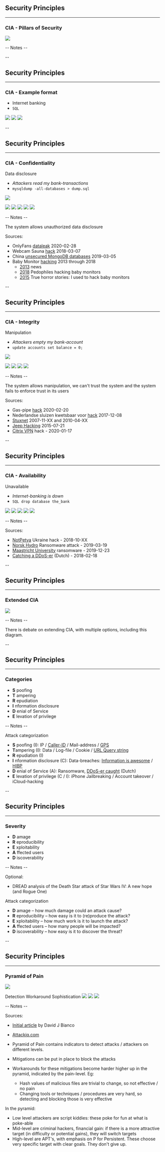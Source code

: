 ## Security Principles
<hr />

### CIA - Pillars of Security

![](pics/cia/cia.png)<!-- .element style="box-shadow:none; position: fixed; top: 160px; right: 200px; width: 575px;"  -->

-- Notes --


--

## Security Principles
<hr />

### CIA - Example format
* Internet banking
* ```SQL```

![](pics/cia/example.jpeg)<!-- .element style="position: fixed; top: 160px; right: 140px; width: 275px; " -->
![](pics/cia/example.png)<!-- .element style="position: fixed; bottom: 100px; right: 20px; width: 225px;" -->
![](pics/cia/example.svg)<!-- .element style="position: fixed; top: 350px; right: 280px; width: 250px;" -->

--

## Security Principles
<hr />

### CIA - Confidentiality
Data disclosure
* *Attackers read my bank-transactions*<!-- .element: class="fragment" data-fragment-index="0" -->
* ```mysqldump -all-databases > dump.sql```<!-- .element: class="fragment" data-fragment-index="0" -->

![](pics/cia/confidential.jpeg)<!-- .element style="position: fixed; top: 160px; right: 40px; width: 275px; " class="fragment" data-fragment-index="0" -->

![](pics/cia/gevers_chinese_mongodb.png)<!-- .element style="position: fixed; bottom: 30px; right: 20px; width: 250px;" class="fragment" data-fragment-index="1" -->
![](./pics/webcam_1.png)<!-- .element style="position: fixed; top: 340px; left: 40px; width: 275px;" class="fragment" data-fragment-index="1" -->
![](pics/cia/OnlyFans.jpg)<!-- .element style="position: fixed; top: 350px; right: 320px; width: 300px;" class="fragment" data-fragment-index="1"  -->
![](pics/cia/beautiful_info_data_breaches.png)<!-- .element style="position: fixed; top: 480px; left: 90px; width: 225px;" class="fragment" data-fragment-index="1"  -->
![](pics/cia/baby_phone_2.png)<!-- .element style="position: fixed; bottom: 10px; right: 280px; width: 325px;" class="fragment" data-fragment-index="1" -->

-- Notes --

The system allows unauthorized data disclosure

Sources:
* OnlyFans [dataleak](https://thenextweb.com/media/2020/02/28/massive-cache-stolen-onlyfans-videos-have-been-dumped-online/) 2020-02-28
* Webcam Sauna [hack](https://publicnieuws.com/2018/03/beelden-naakte-oranje-handbalsters-op-pornosite/) 2018-03-07
* China [unsecured MongoDB databases](https://twitter.com/0xdude/status/1102985184134287360?lang=en) 2019-03-05
* Baby Monitor [hacking](https://www.google.com/search?q=baby+monitor+hacking&tbm=vid) 2013 through 2018
  * [2013](https://www.youtube.com/watch?v=MXIWfuakeW4) news
  * [2018](https://www.youtube.com/watch?v=IZJOHUfRo_o) Pedophiles hacking baby monitors
  * [2015](https://www.youtube.com/watch?v=QZQqvYdQ9u4) True horror stories: I used to hack baby monitors

--

## Security Principles
<hr />

### CIA - Integrity
Manipulation
* *Attackers empty my bank-account*<!-- .element: class="fragment" data-fragment-index="0" -->
* ```update accounts set balance = 0;```<!-- .element: class="fragment" data-fragment-index="0" -->

![](./pics/cia/2fa.jpg)<!-- .element style="position: fixed; top: 160px; right: 120px; width: 275px;" class="fragment" data-fragment-index="0" -->

![](pics/cia/sluizen.png)<!-- .element style="position: fixed; bottom: 170px; right: -30px; width: 375px;" class="fragment" data-fragment-index="1" -->
![](pics/cia/stuxnet.png)<!-- .element style="position: fixed; bottom: 40px; left: 260px; width: 375px;" class="fragment" data-fragment-index="1" -->
![](pics/cia/jeep_cherokee.png)<!-- .element style="position: fixed; bottom: 10px; left: -20px; width: 275px;" class="fragment" data-fragment-index="1" -->
![](pics/cia/citrix.png)<!-- .element style="position: fixed; bottom: 10px; right: 60px; width: 225px;" class="fragment" data-fragment-index="1" -->

-- Notes --

The system allows manipulation, we can't trust the system and the system fails to enforce trust in its users

Sources:
* Gas-pipe [hack](https://arstechnica.com/information-technology/2020/02/a-us-gas-pipeline-operator-was-infected-by-malware-your-questions-answered/) 2020-02-20
* Nederlandse sluizen kwetsbaar voor [hack](https://www.agconnect.nl/artikel/nederlandse-sluizen-kwetsbaar-voor-hack) 2017-12-08
* [Stuxnet](https://en.wikipedia.org/wiki/Stuxnet) 2007-11-XX and 2010-04-XX
* [Jeep Hacking](https://www.wired.com/video/watch/hackers-wireless-jeep-attack-stranded-me-on-a-highway) 2015-07-21
* [Citrix VPN](https://www.cyberscoop.com/citrix-vulnerability-backdoor-fireeye/) hack - 2020-01-17

--

## Security Principles
<hr />

### CIA - Availability
Unavailable
* *Internet-banking is down*<!-- .element: class="fragment" data-fragment-index="0" -->
* ```SQL drop database the_bank```<!-- .element: class="fragment" data-fragment-index="0" -->

![](pics/cia/notpetya.png)<!-- .element style="position: fixed; top: 140px; right: 50px; width: 275px;" class="fragment" data-fragment-index="1" -->
![](pics/cia/wannacry.png)<!-- .element style="position: fixed; top: 280px; right: 220px; width: 275px;" class="fragment" data-fragment-index="1" -->
![](pics/cia/norsk_hydro.png)<!-- .element style="position: fixed; bottom: 20px; right: 0px; width: 275px;" class="fragment" data-fragment-index="1" -->
![](pics/cia/DDoS.png)<!-- .element style="position: fixed; bottom: 150px; left: 0px; width: 375px;" class="fragment" data-fragment-index="1" -->
![](pics/cia/maastricht_ransomware.png)<!-- .element style="position: fixed; bottom: 0px; left: 310px; width: 375px;" class="fragment" data-fragment-index="1" -->

-- Notes --

Sources:
* [NotPetya](https://www.cyberscoop.com/telebots-eset-notpetya-ukraine-link/) Ukraine hack - 2018-10-XX
* [Norsk Hydro](https://techcrunch.com/2019/03/19/norsk-hydro-ransomware) Ransomware attack - 2019-03-19
* [Maastricht University](https://www.bleepingcomputer.com/news/security/ransomware-hits-maastricht-university-all-systems-taken-down/) ransomware - 2019-12-23
* [Catching a DDoS-er](https://tweakers.net/reviews/6031/een-ddoser-betrapt-hoe-de-aanvaller-tegen-de-lamp-liep.html) (Dutch) - 2018-02-18

--

## Security Principles
<hr />

### Extended CIA

![](./pics/new-cia-triad.png)<!-- .element style="box-shadow:none; position: fixed; top: 160px; right: 200px; width: 575px; z-index: -100;"  -->


-- Notes --

There is debate on extending CIA, with multiple options, including this diagram.


--

## Security Principles
<hr />

### Categories

* **S** poofing
* **T** ampering
* **R** epudiation
* **I** nformation disclosure
* **D** enial of Service
* **E** levation of privilege

-- Notes --

Attack categorization
* **S** poofing (I): IP / [Caller-ID](https://youtu.be/FO0iG_P0P6M?t=345) / Mail-address / [GPS](https://www.scmagazine.com/home/pokemon-go-cheaters-may-inadvertently-learn-gps-spoofing/)
* **T**ampering (I): Data / Log-file / Cookie / [URL Query string](https://nos.nl/artikel/273011-alle-begrotingsstukken-openbaar.html)
* **R** epudiation (I)
* **I** nformation disclosure (C): Data-breaches: [Information is awesome](https://informationisbeautiful.net/visualizations/worlds-biggest-data-breaches-hacks/) / [HIBP](https://haveibeenpwned.com)
* **D** enial of Service (A): Ransomware, [DDoS-er caught](https://tweakers.net/reviews/6031/een-ddoser-betrapt-hoe-de-aanvaller-tegen-de-lamp-liep.html) (Dutch)
* **E** levation of privilege (C / I): iPhone Jailbreaking / Account takeover / iCloud-hacking

--

## Security Principles
<hr />

### Severity

* **D** amage
* **R** eproducibility
* **E** xploitability
* **A** ffected users
* **D** iscoverability

-- Notes --

Optional:
* DREAD analysis of the Death Star attack of Star Wars IV: A new hope (and Rogue One)

Attack categorization
* **D** amage – how much damage could an attack cause?
* **R** eproducibility – how easy is it to (re)produce the attack?
* **E** xploitability – how much work is it to launch the attack?
* **A** ffected users – how many people will be impacted?
* **D** iscoverability – how easy is it to discover the threat?

--

## Security Principles
<hr />

### Pyramid of Pain

![](./pics/Pyramid_of_Pain_v2.png)<!-- .element style="box-shadow:none; position: fixed; top: 260px; right: 200px; width: 575px; z-index: -100;"  -->


<span>Detection</span><!-- .element style="font-size: 16px; box-shadow:none; position: fixed; top: 230px; left: 340px; z-index: -100;"  -->
<span>Workaround</span><!-- .element style="font-size: 16px; box-shadow:none; position: fixed; top: 230px; right: 240px; z-index: -100;"  -->
<span>Sophistication</span><!-- .element style="font-size: 16px; box-shadow:none; position: fixed; top: 230px; left: 50px; z-index: -100;"  -->
![](pics/hacker_types/hacker-3.png)<!-- .element style="box-shadow:none; position: fixed; bottom: 300px; left: 130px; width: 100px; background-color: #ffffff;" class="fragment" data-fragment-index="3" -->
![](pics/cia/spider_2.png)<!-- .element style="box-shadow:none; position: fixed; bottom: 180px; left: 70px; width: 100px; background-color: #ffffff;" class="fragment" data-fragment-index="2" -->
![](pics/hacker_types/script.png)<!-- .element style="box-shadow:none; position: fixed; bottom: 70px; left: 0px; width: 100px; background-color: #ffffff;" class="fragment" data-fragment-index="1" -->


-- Notes --

Sources:
* [Initial article](https://detect-respond.blogspot.com/2013/03/the-pyramid-of-pain.html) by David J Bianco
* [Attackiq.com](https://attackiq.com/blog/2019/06/26/emulating-attacker-activities-and-the-pyramid-of-pain/)

* Pyramid of Pain contains indicators to detect attacks / attackers on different levels.
* Mitigations can be put in place to block the attacks
* Workarounds for these mitigations become harder higher up in the pyramid, indicated by the pain-level. Eg:
  * Hash values of malicious files are trivial to change, so not effective / no pain
  * Changing tools or techniques / procedures are very hard, so detecting and blocking those is very effective

In the pyramid:
* Low level attackers are script kiddies: these poke for fun at what is poke-able
* Mid-level are criminal hackers, financial gain: if there is a more attractive target (in difficulty or potential gains), they will switch targets
* High-level are APT's, with emphasis on P for Persistent. These choose very specific target with clear goals. They don't give up.
